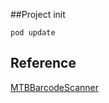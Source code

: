 ##Project init
```
pod update
```

## Reference
[MTBBarcodeScanner](https://github.com/mikebuss/MTBBarcodeScanner)

